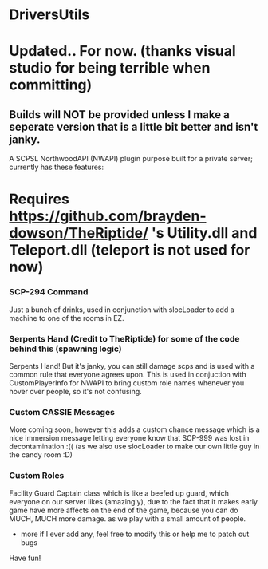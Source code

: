 # DriversUtils


# Updated.. For now. (thanks visual studio for being terrible when committing)
## Builds will NOT be provided unless I make a seperate version that is a little bit better and isn't janky.
A SCPSL NorthwoodAPI (NWAPI) plugin purpose built for a private server; currently has these features:

# Requires https://github.com/brayden-dowson/TheRiptide/ 's Utility.dll and Teleport.dll (teleport is not used for now)


### SCP-294 Command

Just a bunch of drinks, used in conjunction with slocLoader to add a machine to one of the rooms in EZ.

### Serpents Hand (Credit to TheRiptide) for some of the code behind this (spawning logic)

Serpents Hand! But it's janky, you can still damage scps and is used with a common rule that everyone agrees upon.
This is used in conjuction with CustomPlayerInfo for NWAPI to bring custom role names whenever you hover over people, so it's not confusing.

### Custom CASSIE Messages
More coming soon, however this adds a custom chance message which is a nice immersion message letting everyone know that SCP-999 was lost in decontamination :(( (as we also use slocLoader to make our own little guy in the candy room :D)


### Custom Roles
Facility Guard Captain class which is like a beefed up guard, which everyone on our server likes (amazingly), due to the fact that it makes early game have more affects on the end of the game, because you can do MUCH, MUCH more damage. as we play with a small amount of people.


+ more if I ever add any, feel free to modify this or help me to patch out bugs

Have fun!
